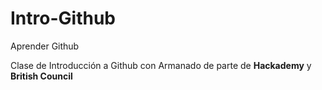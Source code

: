 # Intro-Github
 Aprender Github

Clase de Introducción a Github con Armanado de parte de **Hackademy** y **British Council** 

